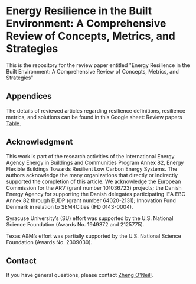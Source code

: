 # Energy Resilience in the Built Environment: A Comprehensive Review of Concepts, Metrics, and Strategies
This is the repository for the review paper entitled "Energy Resilience in the Built Environment: A Comprehensive Review of Concepts, Metrics, and Strategies"
## Appendices
The details of reviewed articles regarding resilience definitions, resilience metrics, and solutions can be found in this Google sheet:
Review papers [Table](https://docs.google.com/spreadsheets/d/1bmS0CmStCycvtJvWCZ-ksQh0Cen-DrTw/edit?usp=sharing&ouid=107733841341412190047&rtpof=true&sd=true).

## Acknowledgment
This work is part of the research activities of the International Energy Agency Energy in Buildings and Communities Program Annex 82, Energy Flexible Buildings Towards Resilient Low Carbon Energy Systems. The authors acknowledge the many organizations that directly or indirectly supported the completion of this article. We acknowledge the European Commission for the ARV (grant number 101036723) projects; the Danish Energy Agency for supporting the Danish delegates participating IEA EBC Annex 82 through EUDP (grant number 64020-2131); Innovation Fund Denmark in relation to SEM4Cities (IFD 0143-0004).

Syracuse University’s (SU) effort was supported by the U.S. National Science Foundation (Awards No. 1949372 and 2125775).

Texas A&M’s effort was partially supported by the U.S. National Science Foundation (Awards No. 2309030). 


## Contact
If you have general questions, please contact [Zheng O'Neill](zoneill@tamu.edu).
